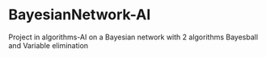 # BayesianNetwork-AI
Project in algorithms-AI on a Bayesian network with 2 algorithms Bayesball and Variable elimination
